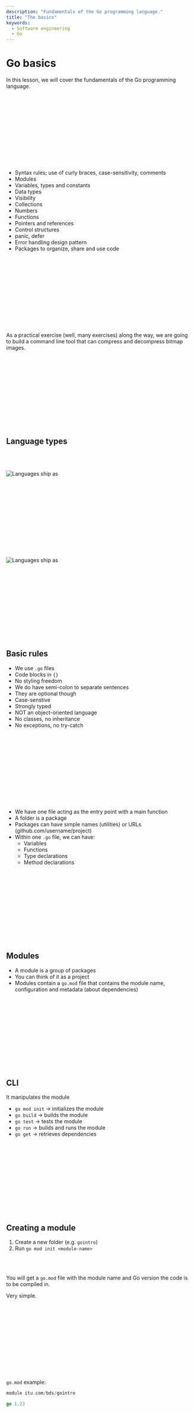```yaml
---
description: "Fundamentals of the Go programming language."
title: "The basics"
keywords:
  - Software engineering
  - Go
---
```


# Go basics

In this lesson, we will cover the fundamentals of the Go programming language.

</br>
</br>
</br>
</br>
</br>
</br>
</br>
</br>
</br>
</br>
</br>

- Syntax rules; use of curly braces, case-sensitivity, comments
- Modules
- Variables, types and constants
- Data types
- Visibility
- Collections
- Numbers
- Functions
- Pointers and references
- Control structures
- panic, defer
- Error handling design pattern
- Packages to organize, share and use code

</br>
</br>
</br>
</br>
</br>
</br>
</br>
</br>
</br>
</br>
</br>

As a practical exercise (well, many exercises) along the way, we are going to build a command line tool that can compress and decompress bitmap images.

</br>
</br>
</br>
</br>
</br>
</br>
</br>
</br>
</br>
</br>
</br>

## Language types

</br>
</br>

![Languages ship as](../../images/lessons/golang-fundamentals/languages-ship-as.svg)

</br>
</br>
</br>
</br>
</br>
</br>
</br>
</br>
</br>
</br>
</br>

![Languages ship as](../../images/lessons/golang-fundamentals/go-ship-as.svg)

</br>
</br>
</br>
</br>
</br>
</br>
</br>
</br>
</br>
</br>
</br>

## Basic rules

- We use `.go` files
- Code blocks in `{}`
- No styling freedom
- We do have semi-colon to separate sentences
- They are optional though
- Case-senstive
- Strongly typed
- NOT an object-oriented language
- No classes, no inheritance
- No exceptions, no try-catch

</br>
</br>
</br>
</br>
</br>
</br>
</br>
</br>
</br>
</br>
</br>

- We have one file acting as the entry point with a main function
- A folder is a package
- Packages can have simple names (utilities) or URLs (github.com/username/project)
- Within one `.go` file, we can have:
  - Variables
  - Functions
  - Type declarations
  - Method declarations

</br>
</br>
</br>
</br>
</br>
</br>
</br>
</br>
</br>
</br>
</br>

## Modules

- A module is a group of packages
- You can think of it as a project
- Modules contain a `go.mod` file that contains the module name, configuration and metadata (about dependencies)

</br>
</br>
</br>
</br>
</br>
</br>
</br>
</br>
</br>
</br>
</br>

## CLI

It manipulates the module
- `go mod init` -> initializes the module
- `go build` -> builds the module
- `go test` -> tests the module
- `go run` -> builds and runs the module
- `go get` -> retrieves dependencies

</br>
</br>
</br>
</br>
</br>
</br>
</br>
</br>
</br>
</br>
</br>

## Creating a module

1. Create a new folder (e.g. `gointro`)
2. Run `go mod init <module-name>`

</br>
</br>

You will get a `go.mod` file with the module name and Go version the code is to be compiled in.

Very simple.

</br>
</br>
</br>
</br>
</br>
</br>
</br>
</br>
</br>
</br>
</br>

`go.mod` example:

```go
module itu.com/bds/gointro

go 1.23
```

</br>
</br>
</br>
</br>
</br>
</br>
</br>
</br>
</br>
</br>
</br>

## Running the module

```bash
go run .
```

</br>
</br>
</br>
</br>
</br>
</br>
</br>
</br>
</br>
</br>
</br>

If you are coming from **JavaScript**, the `go.mod` file is similar to the `package.json` file.

Similarly, if you are coming from **Python**, the `go.mod` file is similar to the `requirements.txt`. Or `pyproject.toml` file when using Poetry.

</br>
</br>
</br>
</br>
</br>
</br>
</br>
</br>
</br>
</br>
</br>

## Workspaces

Kind of a "super module" that can be used to organize projects into multiple modules.

- Introduced in Go 1.18

It contains a `go.work` file that contains configuration and metadata—including which module to use.

The Go CLI manipulates the workspace.

</br>
</br>
</br>
</br>
</br>
</br>
</br>
</br>
</br>
</br>
</br>

## Creating a workspace

1. Create a new folder
2. `go work init <modules-directory>`

The `go work init` command tells *go* to create a `go.work` file for a workspace containing the modules in the `<modules-directory>` directory.

For more details: https://go.dev/doc/tutorial/workspaces

</br>
</br>
</br>
</br>
</br>
</br>
</br>
</br>
</br>
</br>
</br>

`go.work` example:

```go
go 1.23

use ./gointro
```

</br>
</br>
</br>
</br>
</br>
</br>
</br>
</br>
</br>
</br>
</br>

But really, modules and packages are all you are going to need.
